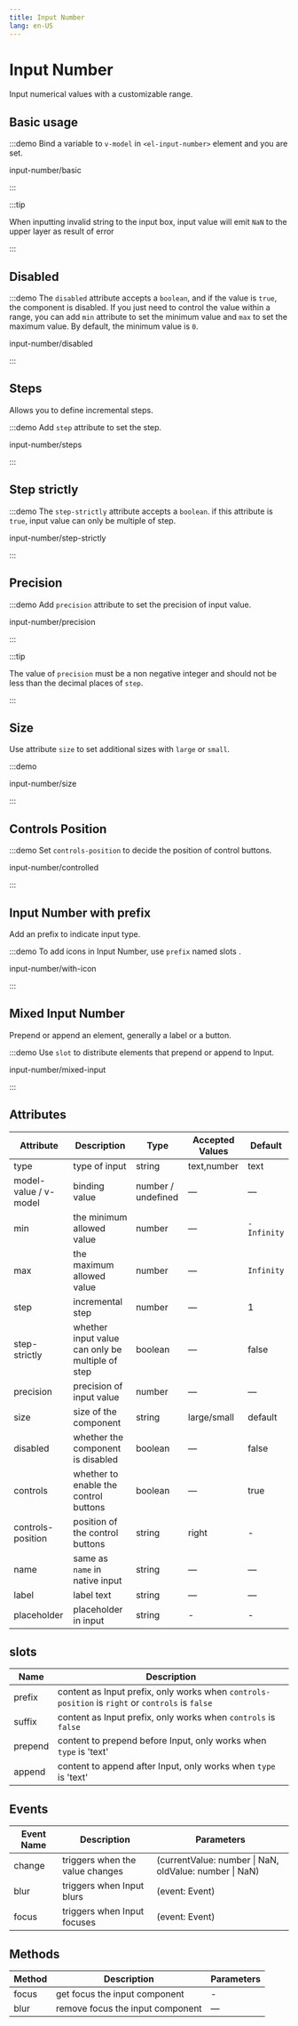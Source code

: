```yaml
---
title: Input Number
lang: en-US
---
```


# Input Number

Input numerical values with a customizable range.

## Basic usage

:::demo Bind a variable to `v-model` in `<el-input-number>` element and you are set.

input-number/basic

:::

:::tip

When inputting invalid string to the input box, input value will emit `NaN` to the upper layer as result of error

:::

## Disabled

:::demo The `disabled` attribute accepts a `boolean`, and if the value is `true`, the component is disabled. If you just need to control the value within a range, you can add `min` attribute to set the minimum value and `max` to set the maximum value. By default, the minimum value is `0`.

input-number/disabled

:::

## Steps

Allows you to define incremental steps.

:::demo Add `step` attribute to set the step.

input-number/steps

:::

## Step strictly

:::demo The `step-strictly` attribute accepts a `boolean`. if this attribute is `true`, input value can only be multiple of step.

input-number/step-strictly

:::

## Precision

:::demo Add `precision` attribute to set the precision of input value.

input-number/precision

:::

:::tip

The value of `precision` must be a non negative integer and should not be less than the decimal places of `step`.

:::

## Size

Use attribute `size` to set additional sizes with `large` or `small`.

:::demo

input-number/size

:::

## Controls Position

:::demo Set `controls-position` to decide the position of control buttons.

input-number/controlled

:::

## Input Number with prefix

Add an prefix to indicate input type.

:::demo To add icons in Input Number, use `prefix` named slots .

input-number/with-icon

:::

## Mixed Input Number

Prepend or append an element, generally a label or a button.

:::demo Use `slot` to distribute elements that prepend or append to Input.

input-number/mixed-input

:::

## Attributes

| Attribute             | Description                                      | Type               | Accepted Values | Default     |
| --------------------- | ------------------------------------------------ | ------------------ | --------------- | ----------- |
| type                  | type of input                                    | string             | text,number     | text        |
| model-value / v-model | binding value                                    | number / undefined | —               | —           |
| min                   | the minimum allowed value                        | number             | —               | `-Infinity` |
| max                   | the maximum allowed value                        | number             | —               | `Infinity`  |
| step                  | incremental step                                 | number             | —               | 1           |
| step-strictly         | whether input value can only be multiple of step | boolean            | —               | false       |
| precision             | precision of input value                         | number             | —               | —           |
| size                  | size of the component                            | string             | large/small     | default     |
| disabled              | whether the component is disabled                | boolean            | —               | false       |
| controls              | whether to enable the control buttons            | boolean            | —               | true        |
| controls-position     | position of the control buttons                  | string             | right           | -           |
| name                  | same as `name` in native input                   | string             | —               | —           |
| label                 | label text                                       | string             | —               | —           |
| placeholder           | placeholder in input                             | string             | -               | -           |

## slots

| Name    | Description                                                                                      |
| ------- | ------------------------------------------------------------------------------------------------ |
| prefix  | content as Input prefix, only works when `controls-position` is `right` or `controls` is `false` |
| suffix  | content as Input prefix, only works when `controls` is `false`                                   |
| prepend | content to prepend before Input, only works when `type` is 'text'                                |
| append  | content to append after Input, only works when `type` is 'text'                                  |

## Events

| Event Name | Description                     | Parameters                                             |
| ---------- | ------------------------------- | ------------------------------------------------------ |
| change     | triggers when the value changes | (currentValue: number \| NaN, oldValue: number \| NaN) |
| blur       | triggers when Input blurs       | (event: Event)                                         |
| focus      | triggers when Input focuses     | (event: Event)                                         |

## Methods

| Method | Description                      | Parameters |
| ------ | -------------------------------- | ---------- |
| focus  | get focus the input component    | -          |
| blur   | remove focus the input component | —          |

